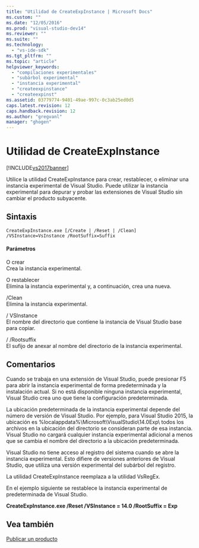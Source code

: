 ```yaml
---
title: "Utilidad de CreateExpInstance | Microsoft Docs"
ms.custom: ""
ms.date: "12/05/2016"
ms.prod: "visual-studio-dev14"
ms.reviewer: ""
ms.suite: ""
ms.technology: 
  - "vs-ide-sdk"
ms.tgt_pltfrm: ""
ms.topic: "article"
helpviewer_keywords: 
  - "compilaciones experimentales"
  - "subárbol experimental"
  - "instancia experimental"
  - "createexpinstance"
  - "createexpinst"
ms.assetid: 03779774-9401-49ae-997c-0c3ab25ed0d5
caps.latest.revision: 12
caps.handback.revision: 12
ms.author: "gregvanl"
manager: "ghogen"
---
```

# Utilidad de CreateExpInstance
[!INCLUDE[vs2017banner](../../code-quality/includes/vs2017banner.md)]

Utilice la utilidad CreateExpInstance para crear, restablecer, o eliminar una instancia experimental de Visual Studio. Puede utilizar la instancia experimental para depurar y probar las extensiones de Visual Studio sin cambiar el producto subyacente.  
  
## Sintaxis  
  
```  
CreateExpInstance.exe [/Create | /Reset | /Clean] /VSInstance=VsInstance /RootSuffix=Suffix  
```  
  
#### Parámetros  
 O crear  
 Crea la instancia experimental.  
  
 O restablecer  
 Elimina la instancia experimental y, a continuación, crea una nueva.  
  
 \/Clean  
 Elimina la instancia experimental.  
  
 \/ VSInstance  
 El nombre del directorio que contiene la instancia de Visual Studio base para copiar.  
  
 \/ \/Rootsuffix  
 El sufijo de anexar al nombre del directorio de la instancia experimental.  
  
## Comentarios  
 Cuando se trabaja en una extensión de Visual Studio, puede presionar F5 para abrir la instancia experimental de forma predeterminada y la instalación actual. Si no está disponible ninguna instancia experimental, Visual Studio crea uno que tiene la configuración predeterminada.  
  
 La ubicación predeterminada de la instancia experimental depende del número de versión de Visual Studio. Por ejemplo, para Visual Studio 2015, la ubicación es %localappdata%\\Microsoft\\VisualStudio\\14.0Exp\\ todos los archivos en la ubicación del directorio se consideran parte de esa instancia. Visual Studio no cargará cualquier instancia experimental adicional a menos que se cambia el nombre del directorio a la ubicación predeterminada.  
  
 Visual Studio no tiene acceso al registro del sistema cuando se abre la instancia experimental. Esto difiere de versiones anteriores de Visual Studio, que utiliza una versión experimental del subárbol del registro.  
  
 La utilidad CreateExpInstance reemplaza a la utilidad VsRegEx.  
  
 En el ejemplo siguiente se restablece la instancia experimental de predeterminada de Visual Studio.  
  
 **CreateExpInstance.exe \/Reset \/VSInstance \= 14.0 \/RootSuffix \= Exp**  
  
## Vea también  
 [Publicar un producto](../../misc/releasing-a-visual-studio-integration-product.md)